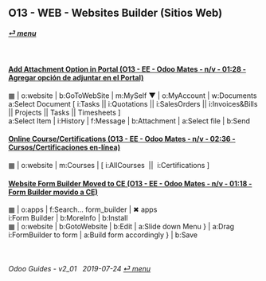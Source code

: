 ## O13 - WEB - Websites Builder (Sitios Web)
#### [_&#x23CE; menu_](/o13/ee/o13-ee-guides_menu.md)  

<br>

#### [Add Attachment Option in Portal (O13 - EE - Odoo Mates - n/v - 01:28 - Agregar opción de adjuntar en el Portal)](https://youtube.com/embed/tZZXvJYX5qY?autoplay=1&start=0&end=0&rel=0)  
&#x25A6; | o:website | b:GoToWebSite | m:MySelf &#x25BC; | o:MyAccount | w:Documents  
a:Select Document \[ i:Tasks || i:Quotations || i:SalesOrders || i:Invoices&Bills || Projects || Tasks || Timesheets ]  
a:Select Item | i:History | f:Message | b:Attachment | a:Select file | b:Send

#### [Online Course/Certifications (O13 - EE - Odoo Mates - n/v - 02:36 - Cursos/Certificaciones en-línea)](https://youtube.com/embed/Ehoe2QK4Mgg?autoplay=1&start=0&end=0&rel=0)  
&#x25A6; | o:website | m:Courses | \[ i:AllCourses &nbsp;||&nbsp; i:Certifications ]  

#### [Website Form Builder Moved to CE (O13 - EE - Odoo Mates - n/v - 01:18 - Form Builder movido a CE)](https://youtube.com/embed/o3WGNq4i344?autoplay=1&start=0&end=0&rel=0)  
&#x25A6; | o:apps | f:Search... form_builder | &#x2716; apps  
i:Form Builder | b:MoreInfo | b:Install  
&#x25A6; | o:website | b:GotoWebsite | b:Edit | a:Slide down Menu } | a:Drag i:FormBuilder to form | a:Build form accordingly } | b:Save  

<br>

###### Odoo Guides - v2_01 &nbsp; 2019-07-24  [_&#x23CE; menu_](/o13/ee/o13-ee-guides_menu.md)  

